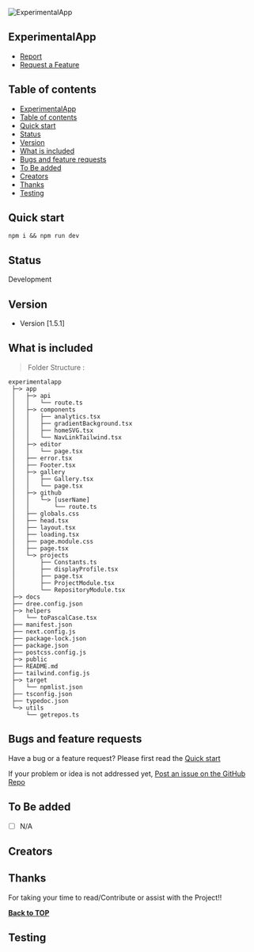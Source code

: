 ![ExperimentalApp](/public/midj/grid_20.png)

## ExperimentalApp

 - [Report]()
 - [Request a Feature](h)

## Table of contents
- [ExperimentalApp](#experimentalapp)
- [Table of contents](#table-of-contents)
- [Quick start](#quick-start)
- [Status](#status)
- [Version](#version)
- [What is included](#what-is-included)
- [Bugs and feature requests](#bugs-and-feature-requests)
- [To Be added](#to-be-added)
- [Creators](#creators)
- [Thanks](#thanks)
- [Testing](#testing)
<!--  -->

## Quick start

```code
npm i && npm run dev
```


## Status

Development

## Version

- Version [1.5.1]

## What is included

> Folder Structure :


[//]: # (dree - BEGIN)
```
experimentalapp
 ├─> app
 │   ├─> api
 │   │   └── route.ts
 │   ├─> components
 │   │   ├── analytics.tsx
 │   │   ├── gradientBackground.tsx
 │   │   ├── homeSVG.tsx
 │   │   └── NavLinkTailwind.tsx
 │   ├─> editor
 │   │   └── page.tsx
 │   ├── error.tsx
 │   ├── Footer.tsx
 │   ├─> gallery
 │   │   ├── Gallery.tsx
 │   │   └── page.tsx
 │   ├─> github
 │   │   └─> [userName]
 │   │       └── route.ts
 │   ├── globals.css
 │   ├── head.tsx
 │   ├── layout.tsx
 │   ├── loading.tsx
 │   ├── page.module.css
 │   ├── page.tsx
 │   └─> projects
 │       ├── Constants.ts
 │       ├── displayProfile.tsx
 │       ├── page.tsx
 │       ├── ProjectModule.tsx
 │       └── RepositoryModule.tsx
 ├─> docs
 ├── dree.config.json
 ├─> helpers
 │   └── toPascalCase.tsx
 ├── manifest.json
 ├── next.config.js
 ├── package-lock.json
 ├── package.json
 ├── postcss.config.js
 ├─> public
 ├── README.md
 ├── tailwind.config.js
 ├─> target
 │   └── npmlist.json
 ├── tsconfig.json
 ├── typedoc.json
 └─> utils
     └── getrepos.ts
```
[//]: # (dree - END)



## Bugs and feature requests

Have a bug or a feature request? Please first read the [Quick start](#quick-start)

If your problem or idea is not addressed yet, 
[Post an issue on the GitHub Repo](https://github.com/Ambushfall/experimentalapp/issues/new/choose)

## To Be added

- [ ] N/A

## Creators



## Thanks

For taking your time to read/Contribute or assist with the Project!!

**[Back to TOP](#)**

## Testing
<!--  -->
